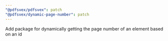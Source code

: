 ```yaml
---
"@pdfsvex/pdfsvex": patch
"@pdfsvex/dynamic-page-number": patch
---
```


Add package for dynamically getting the page number of an element based on an id
